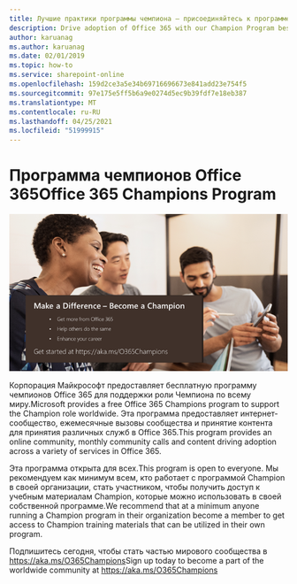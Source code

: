 ```yaml
---
title: Лучшие практики программы чемпиона — присоединяйтесь к программе чемпионов Office 365
description: Drive adoption of Office 365 with our Champion Program best practices
author: karuanag
ms.author: karuanag
ms.date: 02/01/2019
ms.topic: how-to
ms.service: sharepoint-online
ms.openlocfilehash: 159d2ce3a5e34b69716696673e841add23e754f5
ms.sourcegitcommit: 97e175e5ff5b6a9e0274d5ec9b39fdf7e18eb387
ms.translationtype: MT
ms.contentlocale: ru-RU
ms.lasthandoff: 04/25/2021
ms.locfileid: "51999915"
---
```

# <a name="office-365-champions-program"></a><span data-ttu-id="a5a4f-103">Программа чемпионов Office 365</span><span class="sxs-lookup"><span data-stu-id="a5a4f-103">Office 365 Champions Program</span></span> 

![сделать разницу стать чемпионом](media/makeadifference.png)

<span data-ttu-id="a5a4f-105">Корпорация Майкрософт предоставляет бесплатную программу чемпионов Office 365 для поддержки роли Чемпиона по всему миру.</span><span class="sxs-lookup"><span data-stu-id="a5a4f-105">Microsoft provides a free Office 365 Champions program to support the Champion role worldwide.</span></span>  <span data-ttu-id="a5a4f-106">Эта программа предоставляет интернет-сообщество, ежемесячные вызовы сообщества и принятие контента для принятия различных служб в Office 365.</span><span class="sxs-lookup"><span data-stu-id="a5a4f-106">This program provides an online community, monthly community calls and content driving adoption across a variety of services in Office 365.</span></span>

<span data-ttu-id="a5a4f-107">Эта программа открыта для всех.</span><span class="sxs-lookup"><span data-stu-id="a5a4f-107">This program is open to everyone.</span></span>  <span data-ttu-id="a5a4f-108">Мы рекомендуем как минимум всем, кто работает с программой Champion в своей организации, стать участником, чтобы получить доступ к учебным материалам Champion, которые можно использовать в своей собственной программе.</span><span class="sxs-lookup"><span data-stu-id="a5a4f-108">We recommend that at a minimum anyone running a Champion program in their organization become a member to get access to Champion training materials that can be utilized in their own program.</span></span> 

<span data-ttu-id="a5a4f-109">Подпишитесь сегодня, чтобы стать частью мирового сообщества в https://aka.ms/O365Champions</span><span class="sxs-lookup"><span data-stu-id="a5a4f-109">Sign up today to become a part of the worldwide community at https://aka.ms/O365Champions</span></span>  
